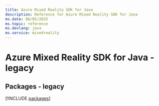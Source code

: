 ```yaml
---
title: Azure Mixed Reality SDK for Java
description: Reference for Azure Mixed Reality SDK for Java
ms.date: 08/05/2025
ms.topic: reference
ms.devlang: java
ms.service: mixedreality
---
```

# Azure Mixed Reality SDK for Java - legacy
## Packages - legacy
[!INCLUDE [packages](mixed-reality-index.md)]